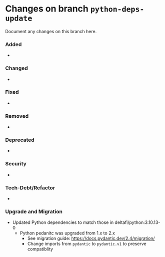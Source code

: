 # Changes on branch `python-deps-update`
Document any changes on this branch here.
### Added
- 

### Changed
- 

### Fixed
- 

### Removed
- 

### Deprecated
- 

### Security
- 

### Tech-Debt/Refactor
- 

### Upgrade and Migration
- Updated Python dependencies to match those in deltafi/python:3.10.13-0
  - Python pedanitc was upgraded from 1.x to 2.x
    - See migration guide: https://docs.pydantic.dev/2.4/migration/
    - Change imports from `pydantic` to `pydantic.v1` to preserve compatiblity
